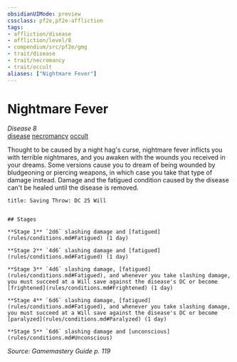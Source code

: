 ```yaml
---
obsidianUIMode: preview
cssclass: pf2e,pf2e-affliction
tags:
- affliction/disease
- affliction/level/8
- compendium/src/pf2e/gmg
- trait/disease
- trait/necromancy
- trait/occult
aliases: ["Nightmare Fever"]
---
```

# Nightmare Fever
*Disease 8*  
[disease](Reference/Rules/Traits/disease.md "Disease Effect Trait")  [necromancy](necromancy.md "Necromancy School Trait")  [occult](occult.md "Occult Tradition Trait")  

Thought to be caused by a night hag's curse, nightmare fever inflicts you with terrible nightmares, and you awaken with the wounds you received in your dreams. Some versions cause you to dream of being wounded by bludgeoning or piercing weapons, in which case you take that type of damage instead. Damage and the fatigued condition caused by the disease can't be healed until the disease is removed.

```ad-inline-affliction
title: Saving Throw: DC 25 Will


## Stages

**Stage 1** `2d6` slashing damage and [fatigued](rules/conditions.md#Fatigued) (1 day)

**Stage 2** `4d6` slashing damage and [fatigued](rules/conditions.md#Fatigued) (1 day)

**Stage 3** `4d6` slashing damage, [fatigued](rules/conditions.md#Fatigued), and whenever you take slashing damage, you must succeed at a Will save against the disease's DC or become [frightened](rules/conditions.md#Frightened) (1 day)

**Stage 4** `6d6` slashing damage, [fatigued](rules/conditions.md#Fatigued), and whenever you take slashing damage, you must succeed at a Will save against the disease's DC or become [paralyzed](rules/conditions.md#Paralyzed) (1 day)

**Stage 5** `6d6` slashing damage and [unconscious](rules/conditions.md#Unconscious)
```

*Source: Gamemastery Guide p. 119*
